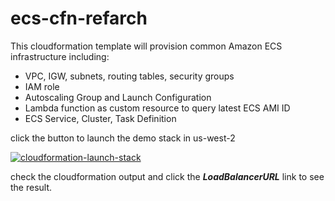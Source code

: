 # ecs-cfn-refarch

This cloudformation template will provision common Amazon ECS infrastructure including:

- VPC, IGW, subnets, routing tables, security groups
- IAM role
- Autoscaling Group and Launch Configuration
- Lambda function as custom resource to query latest ECS AMI ID
- ECS Service, Cluster, Task Definition


click the button to launch the demo stack in us-west-2

[![cloudformation-launch-stack](https://s3.amazonaws.com/cloudformation-examples/cloudformation-launch-stack.png)](https://console.aws.amazon.com/cloudformation/home?region=us-west-2#/stacks/new?stackName=ECS-basic&templateURL=https://s3-us-west-2.amazonaws.com/pahud-cfn-us-west-2/cfn.yaml)


check the cloudformation output and click the ***LoadBalancerURL*** link to see the result.



